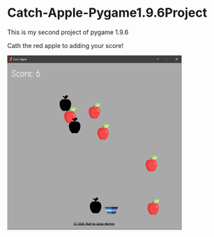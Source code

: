 # Catch-Apple-Pygame1.9.6Project

<p align="justify">This is my second project of pygame 1.9.6</p>
<p>Cath the red apple to adding your score!</p>
<img src="https://github.com/Amiprogrammer/Catch-Apple-Pygame1.9.6Project/blob/main/Game-Demo-Img/img1.PNG" alt="img1" width="400", height="400">

